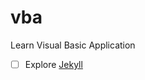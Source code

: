 # vba
Learn Visual Basic Application

- [ ] Explore [Jekyll](https://docs.github.com/en/pages/setting-up-a-github-pages-site-with-jekyll/about-github-pages-and-jekyll)
